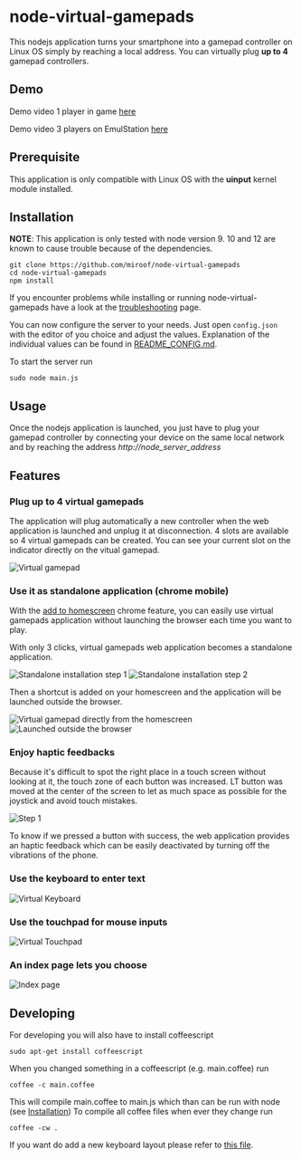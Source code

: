 # node-virtual-gamepads

This nodejs application turns your smartphone into a gamepad controller on Linux OS simply by reaching a local address.
You can virtually plug **up to 4** gamepad controllers.

Demo
----
Demo video 1 player in game [here](https://www.youtube.com/watch?v=OWgWugNsF7w)

Demo video 3 players on EmulStation [here](https://www.youtube.com/watch?v=HQROnYLRyOw)

Prerequisite
------------
This application is only compatible with Linux OS with the **uinput** kernel module installed.

Installation
------------
**NOTE**: This application is only tested with node version 9. 10 and 12 are known
to cause trouble because of the dependencies.

    git clone https://github.com/miroof/node-virtual-gamepads
    cd node-virtual-gamepads
    npm install

If you encounter problems while installing or running node-virtual-gamepads have
a look at the [troubleshooting](TROUBLESHOOTING.md) page.

You can now configure the server to your needs. Just open `config.json`
with the editor of you choice and adjust the values. Explanation of the
individual values can be found in [README_CONFIG.md](README_CONFIG.md).

To start the server run
    
    sudo node main.js

Usage
-----
Once the nodejs application is launched, you just have to plug your gamepad controller
by connecting your device on the same local network and by reaching the address *http://node_server_address*

Features
--------
### Plug up to 4 virtual gamepads
The application will plug automatically a new controller when the web application is launched and unplug it at disconnection.
4 slots are available so 4 virtual gamepads can be created. You can see your current slot on the indicator directly on the vitual gamepad.

![Virtual gamepad](https://github.com/miroof/node-virtual-gamepads/blob/resources/screenshots/standalone.png?raw=true)

### Use it as standalone application (chrome mobile)
With the [add to homescreen](https://developer.chrome.com/multidevice/android/installtohomescreen) chrome feature,
you can easily use virtual gamepads application without launching the browser each time you want to play.

With only 3 clicks, virtual gamepads web application becomes a standalone application.

![Standalone installation step 1](https://github.com/miroof/node-virtual-gamepads/blob/resources/screenshots/standalone_step1.png?raw=true)
![Standalone installation step 2](https://github.com/miroof/node-virtual-gamepads/blob/resources/screenshots/standalone_step2.png?raw=true)

Then a shortcut is added on your homescreen and the application will be launched outside the browser.

![Virtual gamepad directly from the homescreen](https://github.com/miroof/node-virtual-gamepads/blob/resources/screenshots/standalone_step3.png?raw=true)
![Launched outside the browser](https://github.com/miroof/node-virtual-gamepads/blob/resources/screenshots/standalone_step4.png?raw=true)

### Enjoy haptic feedbacks
Because it's difficult to spot the right place in a touch screen without looking at it,
the touch zone of each button was increased. LT button was moved at the center of the screen
to let as much space as possible for the joystick and avoid touch mistakes.

![Step 1](https://github.com/miroof/node-virtual-gamepads/blob/resources/schemas/touch_zones.png?raw=true)

To know if we pressed a button with success, the web application provides an haptic feedback
which can be easily deactivated by turning off the vibrations of the phone.

### Use the keyboard to enter text
![Virtual Keyboard](https://github.com/miroof/node-virtual-gamepads/blob/resources/screenshots/keyboard.png?raw=true)

### Use the touchpad for mouse inputs
![Virtual Touchpad](https://github.com/miroof/node-virtual-gamepads/blob/resources/screenshots/touchpad.png?raw=true)

### An index page lets you choose
![Index page](https://github.com/miroof/node-virtual-gamepads/blob/resources/screenshots/index.png?raw=true)

Developing
----------
For developing you will also have to install coffeescript

    sudo apt-get install coffeescript

When you changed something in a coffeescript (e.g. main.coffee) run

    coffee -c main.coffee

This will compile main.coffee to main.js which than can be run with node
(see [Installation](README.md#installation))
To compile all coffee files when ever they change run

    coffee -cw .

If you want do add a new keyboard layout please refer to [this file](CREATE_KEYBOARD_LAYOUT.md).
